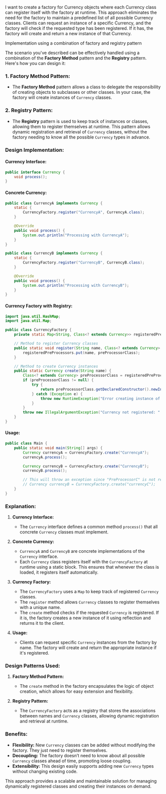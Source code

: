 I want to create a factory for Currency objects where each Currency class can register itself with the factory at runtime. This approach eliminates the need for the factory to maintain a predefined list of all possible Currency classes. Clients can request an instance of a specific Currency, and the factory will check if the requested type has been registered. If it has, the factory will create and return a new instance of that Currency. 

Implementation using a combination of factory and registry pattern

The scenario you've described can be effectively handled using a combination of the **Factory Method** pattern and the **Registry** pattern. Here's how you can design it:

### 1. **Factory Method Pattern:**
   - The **Factory Method** pattern allows a class to delegate the responsibility of creating objects to subclasses or other classes. In your case, the factory will create instances of `Currency` classes.

### 2. **Registry Pattern:**
   - The **Registry** pattern is used to keep track of instances or classes, allowing them to register themselves at runtime. This pattern allows dynamic registration and retrieval of `Currency` classes, without the factory needing to know all the possible `Currency` types in advance.

### Design Implementation:

#### Currency Interface:
```java
public interface Currency {
    void process();
}
```

#### Concrete Currency:
```java
public class CurrencyA implements Currency {
    static {
        CurrencyFactory.register("CurrencyA", CurrencyA.class);
    }

    @Override
    public void process() {
        System.out.println("Processing with CurrencyA");
    }
}

public class CurrencyB implements Currency {
    static {
        CurrencyFactory.register("CurrencyB", CurrencyB.class);
    }

    @Override
    public void process() {
        System.out.println("Processing with CurrencyB");
    }
}
```

#### Currency Factory with Registry:
```java
import java.util.HashMap;
import java.util.Map;

public class CurrencyFactory {
    private static Map<String, Class<? extends Currency>> registeredPreProcessors = new HashMap<>();

    // Method to register Currency classes
    public static void register(String name, Class<? extends Currency> preProcessorClass) {
        registeredPreProcessors.put(name, preProcessorClass);
    }

    // Method to create Currency instances
    public static Currency create(String name) {
        Class<? extends Currency> preProcessorClass = registeredPreProcessors.get(name);
        if (preProcessorClass != null) {
            try {
                return preProcessorClass.getDeclaredConstructor().newInstance();
            } catch (Exception e) {
                throw new RuntimeException("Error creating instance of Currency: " + name, e);
            }
        }
        throw new IllegalArgumentException("Currency not registered: " + name);
    }
}
```

#### Usage:
```java
public class Main {
    public static void main(String[] args) {
        Currency currencyA = CurrencyFactory.create("CurrencyA");
        currencyA.process();

        Currency currencyB = CurrencyFactory.create("CurrencyB");
        currencyB.process();

        // This will throw an exception since "PreProcessorC" is not registered
        // Currency currencyB = CurrencyFactory.create("currencyC");
    }
}
```

### Explanation:

1. **Currency Interface:**
   - The `Currency` interface defines a common method `process()` that all concrete `Currency` classes must implement.

2. **Concrete Currency:**
   - `CurrencyA` and `CurrencyB` are concrete implementations of the `Currency` interface.
   - Each `Currency` class registers itself with the `CurrencyFactory` at runtime using a static block. This ensures that whenever the class is loaded, it registers itself automatically.

3. **Currency Factory:**
   - The `CurrencyFactory` uses a `Map` to keep track of registered `Currency` classes.
   - The `register` method allows `Currency` classes to register themselves with a unique name.
   - The `create` method checks if the requested `Currency` is registered. If it is, the factory creates a new instance of it using reflection and returns it to the client.

4. **Usage:**
   - Clients can request specific `Currency` instances from the factory by name. The factory will create and return the appropriate instance if it's registered.

### Design Patterns Used:

1. **Factory Method Pattern:**
   - The `create` method in the factory encapsulates the logic of object creation, which allows for easy extension and flexibility.

2. **Registry Pattern:**
   - The `CurrencyFactory` acts as a registry that stores the associations between names and `Currency` classes, allowing dynamic registration and retrieval at runtime.

### Benefits:

- **Flexibility:** New `Currency` classes can be added without modifying the factory. They just need to register themselves.
- **Decoupling:** The factory doesn’t need to know about all possible `Currency` classes ahead of time, promoting loose coupling.
- **Extensibility:** This design easily supports adding new `Currency` types without changing existing code.

This approach provides a scalable and maintainable solution for managing dynamically registered classes and creating their instances on demand.
